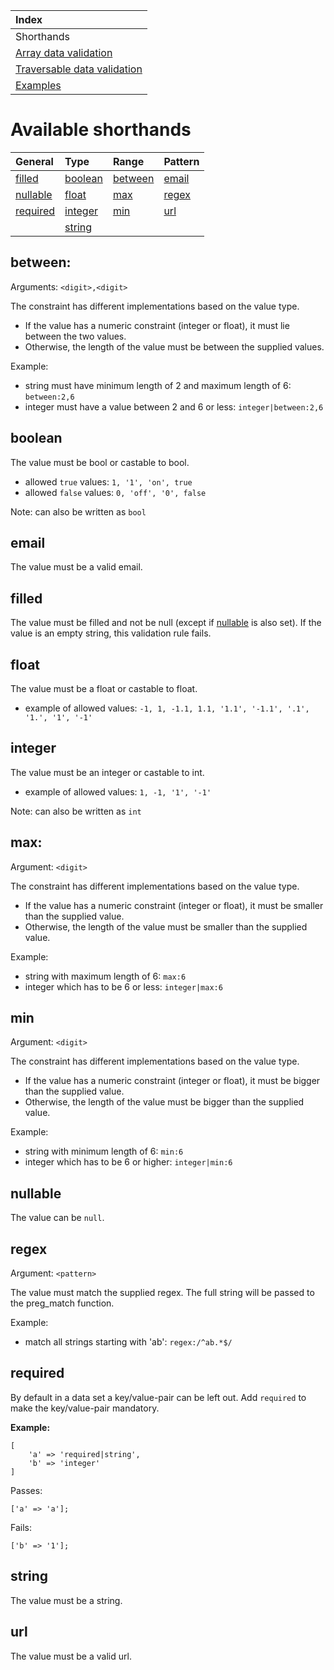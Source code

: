 | Index                                              |
|:-------------------------------------------------- |
|  Shorthands                                        |
| [Array data validation](data-validation.md)        |
| [Traversable data validation](traversable-data.md) |
| [Examples](examples.md)                            |

# Available shorthands
|General              |Type               |Range              |Pattern        |
|:--------------------|:------------------|:------------------|:--------------|
|[filled](#filled)    |[boolean](#boolean)|[between](#between)|[email](#email)|
|[nullable](#nullable)|[float](#float)    |[max](#max)        |[regex](#regex)|
|[required](#required)|[integer](#integer)|[min](#min)        |[url](#url)    |
|                     |[string](#string)  |                   |               |

## between:
Arguments: `<digit>,<digit>`
    
The constraint has different implementations based on the value type.
- If the value has a numeric constraint (integer or float), it must lie between the two values.
- Otherwise, the length of the value must be between the supplied values.

Example:
- string must have minimum length of 2 and maximum length of 6: `between:2,6`
- integer must have a value between 2 and 6 or less: `integer|between:2,6`

## boolean
The value must be bool or castable to bool.
- allowed `true` values: `1, '1', 'on', true`
- allowed `false` values: `0, 'off', '0', false`  

Note: can also be written as `bool`

## email
The value must be a valid email.

## filled
The value must be filled and not be null (except if [nullable](#nullable) is also set). If the value is an empty string, this validation rule fails.

## float
The value must be a float or castable to float.
- example of allowed values: `-1, 1, -1.1, 1.1, '1.1', '-1.1', '.1', '1.', '1', '-1'` 

## integer
The value must be an integer or castable to int.
- example of allowed values: `1, -1, '1', '-1'`

Note: can also be written as `int`

## max:
Argument: `<digit>`  
  
The constraint has different implementations based on the value type.
- If the value has a numeric constraint (integer or float), it must be smaller than the supplied value.
- Otherwise, the length of the value must be smaller than the supplied value.

Example:
 - string with maximum length of 6: `max:6`
 - integer which has to be 6 or less: `integer|max:6`

## min
Argument: `<digit>`  

The constraint has different implementations based on the value type.
- If the value has a numeric constraint (integer or float), it must be bigger than the supplied value.
- Otherwise, the length of the value must be bigger than the supplied value.

Example:
- string with minimum length of 6: `min:6`
- integer which has to be 6 or higher: `integer|min:6`

## nullable
The value can be `null`.

## regex
Argument: `<pattern>`  

The value must match the supplied regex. The full string will be passed to the preg_match function.

Example:
- match all strings starting with 'ab': `regex:/^ab.*$/`

## required
By default in a data set a key/value-pair can be left out. Add `required` to make the key/value-pair mandatory.

**Example:**
```
[
    'a' => 'required|string',
    'b' => 'integer'
]
```
Passes:  
```
['a' => 'a'];
```  
Fails:
```
['b' => '1'];
```  

## string
The value must be a string.

## url
The value must be a valid url.
